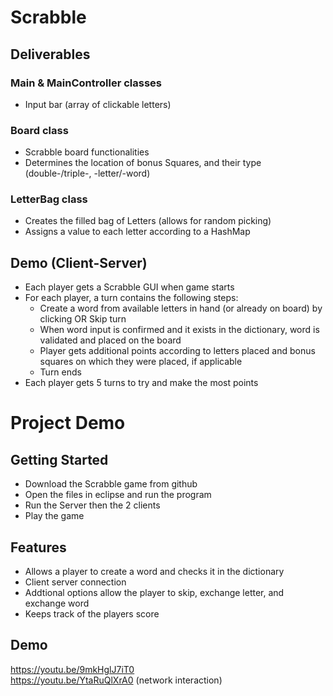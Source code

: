 # Scrabble
## Deliverables
### Main & MainController classes
- Input bar (array of clickable letters)
### Board class
- Scrabble board functionalities
- Determines the location of bonus Squares, and their type (double-/triple-, -letter/-word)
### LetterBag class
- Creates the filled bag of Letters (allows for random picking)
- Assigns a value to each letter according to a HashMap

## Demo (Client-Server)
- Each player gets a Scrabble GUI when game starts
- For each player, a turn contains the following steps:
  - Create a word from available letters in hand (or already on board) by clicking OR Skip turn
  - When word input is confirmed and it exists in the dictionary, word is validated and placed on the board
  - Player gets additional points according to letters placed and bonus squares on which they were placed, if applicable
  - Turn ends
- Each player gets 5 turns to try and make the most points


# Project Demo 
## Getting Started 
- Download the Scrabble game from github 
- Open the files in eclipse and run the program 
- Run the Server then the 2 clients 
- Play the game 

## Features 
- Allows a player to create a word and checks it in the dictionary 
- Client server connection 
- Addtional options allow the player to skip, exchange letter, and exchange word
- Keeps track of the players score 

## Demo 
https://youtu.be/9mkHglJ7iT0  
https://youtu.be/YtaRuQlXrA0 (network interaction)
